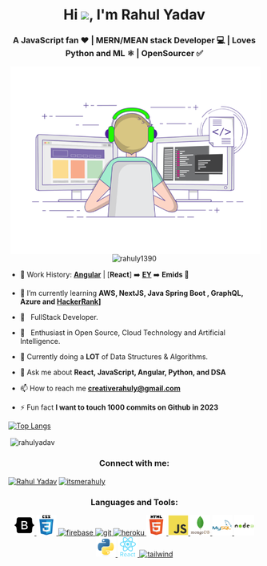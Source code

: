 <h1 align="center">Hi <img src="https://raw.githubusercontent.com/iampavangandhi/iampavangandhi/master/gifs/Hi.gif" width="30px">, I'm Rahul Yadav</h1>
<h3 align="center">A JavaScript fan ❤️ | MERN/MEAN stack Developer 💻 | Loves Python and ML ⚛️ | OpenSourcer ✅</h3>
<img align="right" alt="GIF" src="https://raw.githubusercontent.com/devSouvik/devSouvik/master/gif3.gif" width="500"/>
<p align="center"> 
  <img src="https://komarev.com/ghpvc/?username=rahuly1390&label=Profile%20views&color=0e75b6&style=plastic" alt="rahuly1390" />
</p>


- 🔭 Work History: [**Angular**](https://github.com/angular) | [**React**] ➡️ [**EY**](https://www.linkedin.com/company/EY/) ➡️ **Emids 🚀**

- 🌱 I’m currently learning **AWS, NextJS, Java Spring Boot , GraphQL, Azure and [HackerRank](https://www.hackerrank.com/creativerahuly)]**

- 💼 &nbsp; FullStack Developer.
- 🌱 &nbsp; Enthusiast in Open Source, Cloud Technology and Artificial Intelligence.
- 🤸 Currently doing a **LOT** of Data Structures & Algorithms. 

- 💬 Ask me about **React, JavaScript, Angular, Python, and DSA**

- 📫 How to reach me **creativerahuly@gmail.com**

- ⚡ Fun fact **I want to touch 1000 commits on Github in 2023**

[![Top Langs](https://github-readme-stats.vercel.app/api/top-langs/?username=rahuly1390&layout=compact&text_color=daf7dc&bg_color=151515)](https://github.com/rahuly1390/github-readme-stats)

<p>&nbsp;<img align="center" src="https://github-readme-stats.vercel.app/api?username=rahuly1390&show_icons=true&locale=en&theme=radical" alt="rahulyadav" /></p>


<h3 align="center">Connect with me:</h3>
<p align="center">

<a href="https://www.linkedin.com/in/rahulyadav13/" target="blank"><img align="center" src="https://cdn.jsdelivr.net/npm/simple-icons@3.0.1/icons/linkedin.svg" alt="Rahul Yadav" height="30" width="40" /></a>
<a href="https://instagram.com/itsmerahuly" target="blank"><img align="center" src="https://cdn.jsdelivr.net/npm/simple-icons@3.0.1/icons/instagram.svg" alt="itsmerahuly" height="30" width="40" /></a>
</p>

<h3 align="center">Languages and Tools:</h3>
<p align="center"> <a href="https://getbootstrap.com" target="_blank"> <img src="https://github.com/devicons/devicon/blob/master/icons/bootstrap/bootstrap-plain.svg" alt="bootstrap" width="40" height="40"/> </a> <a href="https://www.w3schools.com/css/" target="_blank"> <img src="https://github.com/devicons/devicon/blob/master/icons/css3/css3-original-wordmark.svg" alt="css3" width="40" height="40"/> </a> <a href="https://firebase.google.com/" target="_blank"> <img src="https://www.vectorlogo.zone/logos/firebase/firebase-icon.svg" alt="firebase" width="40" height="40"/> </a> <a href="https://git-scm.com/" target="_blank"> <img src="https://www.vectorlogo.zone/logos/git-scm/git-scm-icon.svg" alt="git" width="40" height="40"/> </a> <a href="https://heroku.com" target="_blank"> <img src="https://www.vectorlogo.zone/logos/heroku/heroku-icon.svg" alt="heroku" width="40" height="40"/> </a> <a href="https://www.w3.org/html/" target="_blank"> <img src="https://github.com/devicons/devicon/blob/master/icons/html5/html5-original-wordmark.svg" alt="html5" width="40" height="40"/> </a> <a href="https://developer.mozilla.org/en-US/docs/Web/JavaScript" target="_blank"> <img src="https://github.com/devicons/devicon/blob/master/icons/javascript/javascript-original.svg" alt="javascript" width="40" height="40"/> </a> <a href="https://www.mongodb.com/" target="_blank"> <img src="https://github.com/devicons/devicon/blob/master/icons/mongodb/mongodb-original-wordmark.svg" alt="mongodb" width="40" height="40"/> </a> <a href="https://www.mysql.com/" target="_blank"> <img src="https://github.com/devicons/devicon/blob/master/icons/mysql/mysql-original-wordmark.svg" alt="mysql" width="40" height="40"/> </a> <a href="https://nodejs.org" target="_blank"> <img src="https://github.com/devicons/devicon/blob/master/icons/nodejs/nodejs-original-wordmark.svg" alt="nodejs" width="40" height="40"/> </a>  <a href="https://www.python.org" target="_blank"> <img src="https://github.com/devicons/devicon/blob/master/icons/python/python-original.svg" alt="python" width="40" height="40"/> </a> <a href="https://reactjs.org/" target="_blank"> <img src="https://github.com/devicons/devicon/blob/master/icons/react/react-original-wordmark.svg" alt="react" width="40" height="40"/> </a>  <a href="https://tailwindcss.com/" target="_blank"> <img src="https://www.vectorlogo.zone/logos/tailwindcss/tailwindcss-icon.svg" alt="tailwind" width="40" height="40"/> </a>   </p>

